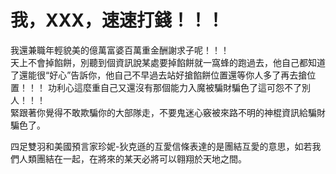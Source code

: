 我，XXX，速速打錢！！！
==================================================================


我還兼職年輕貌美的億萬富婆百萬重金酬謝求子呢！！！  
天上不會掉餡餅，別聽到個資訊說某處要掉餡餅就一窩蜂的跑過去，他自己都知道了還能很“好心”告訴你，他自己不早過去站好搶餡餅位置還等你人多了再去搶位置！！！ 
功利心這麼重自己又還沒有那個能力入魔被騙財騙色了這可怨不了別人！！！  
緊跟著你覺得不敢欺騙你的大部隊走，不要鬼迷心竅被來路不明的神棍資訊給騙財騙色了。  

四足雙羽和美國預言家珍妮-狄克遜的互愛信條表達的是團結互愛的意思，如若我們人類團結在一起，在將來的某天必將可以翱翔於天地之間。
